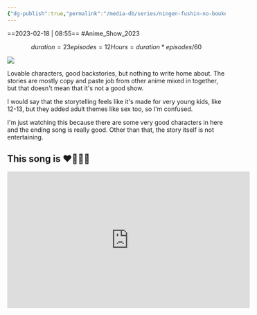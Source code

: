 ```yaml
---
{"dg-publish":true,"permalink":"/media-db/series/ningen-fushin-no-boukensha-tachi-ga-sekai-wo-sukuu-you-desu-2023/","title":"Ningen Fushin no Boukensha-tachi ga Sekai wo Sukuu you desu","tags":["mediaDB/tv/series"]}
---
```


==2023-02-18 | 08:55==
#Anime_Show_2023 
```math
duration = 23
episodes = 12
Hours = duration * episodes / 60
```
<img src="https://cdn.myanimelist.net/images/anime/1446/131578.jpg">

Lovable characters, good backstories, but nothing to write home about. The stories are mostly copy and paste job from other anime mixed in together, but that doesn't mean that it's not a good show.

I would say that the storytelling feels like it's made for very young kids, like 12-13, but they added adult themes like sex too, so I'm confused.

I'm just watching this because there are some very good characters in here and the ending song is really good. Other than that, the story itself is not entertaining.

## This song is ❤️‍🔥👌🏻

<center><iframe width="560" height="315" src="https://www.youtube.com/embed/5FIqAwUAVSs" title="YouTube video player" frameborder="0" allow="accelerometer; autoplay; clipboard-write; encrypted-media; gyroscope; picture-in-picture; web-share" allowfullscreen></iframe></center>